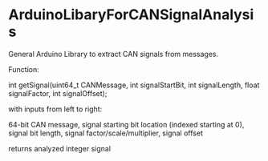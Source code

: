 # ArduinoLibaryForCANSignalAnalysis
General Arduino Library to extract CAN signals from messages.

Function:

int getSignal(uint64_t CANMessage, int signalStartBit, int signalLength, float signalFactor, int signalOffset);

with inputs from left to right:

64-bit CAN message, signal starting bit location (indexed starting at 0), signal bit length, signal factor/scale/multiplier, signal offset

returns analyzed integer signal
